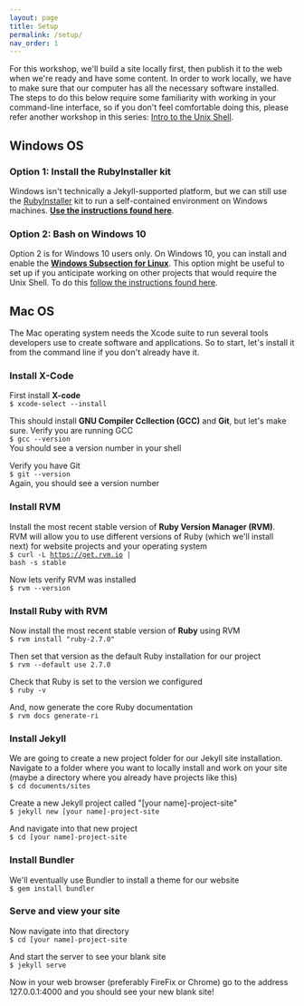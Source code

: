 ```yaml
---
layout: page
title: Setup
permalink: /setup/
nav_order: 1
---
```


For this workshop, we'll build a site locally first, then publish it to the web when we're ready and have some content. In order to work locally, we have to make sure that our computer has all the necessary software installed. The steps to do this below require some familiarity with working in your command-line interface, so if you don't feel comfortable doing this, please refer another workshop in this series: [Intro to the Unix Shell](https://ubc-library-rc.github.io/intro-shell/).

## Windows OS
### Option 1: Install the RubyInstaller kit
Windows isn't technically a Jekyll-supported platform, but we can still use the [RubyInstaller](https://rubyinstaller.org/) kit to run a self-contained environment on Windows machines. **[Use the instructions found here](https://jekyllrb.com/docs/installation/windows/#installation-via-rubyinstaller)**.

### Option 2: Bash on Windows 10   
Option 2 is for Windows 10 users only. On Windows 10, you can install and enable the **[Windows Subsection for Linux](https://docs.microsoft.com/en-us/windows/wsl/install-win10?redirectedfrom=MSDN)**. This option might be useful to set up if you anticipate working on other projects that would require the Unix Shell. To do this [follow the instructions found here](https://jekyllrb.com/docs/installation/windows/#installation-via-bash-on-windows-10).



## Mac OS
The Mac operating system needs the Xcode suite to run several tools developers use to create software and applications. So to start, let's install it from the command line if you don't already have it.

### Install X-Code

First install **X-code**        
<code>$ xcode-select --install</code>    

This should install **GNU Compiler Ccllection (GCC)** and **Git**, but let's make sure. Verify you are running GCC    
<code>$ gcc --version</code>    
You should see a version number in your shell    

Verify you have Git    
<code>$ git --version</code>     
Again, you should see a version number    

### Install RVM   
Install the most recent stable version of **Ruby Version Manager (RVM)**. RVM will allow you to use different versions of Ruby (which we'll install next) for website projects and your operating system     
<code>$ curl -L https://get.rvm.io | bash -s stable</code>

Now lets verify RVM was installed      
<code>$ rvm --version</code>    

### Install Ruby with RVM    

Now install the most recent stable version of **Ruby** using RVM      
<code>$ rvm install "ruby-2.7.0"</code>    

Then set that version as the default Ruby installation for our project    
<code>$ rvm --default use 2.7.0</code>    

Check that Ruby is set to the version we configured      
<code>$ ruby -v</code>     

And, now generate the core Ruby documentation        
<code>$ rvm docs generate-ri</code>    

### Install Jekyll
We are going to create a new project folder for our Jekyll site installation. Navigate to a folder where you want to locally install and work on your site (maybe a directory where you already have projects like this)     
<code>$ cd documents/sites</code>    

Create a new Jekyll project called "[your name]-project-site"    
<code>$ jekyll new [your name]-project-site</code>    

And navigate into that new project    
<code>$ cd [your name]-project-site</code>    

### Install Bundler
We'll eventually use Bundler to install a theme for our website       
<code>$ gem install bundler</code>    

### Serve and view your site
Now navigate into that directory         
<code>$ cd [your name]-project-site</code>    

And start the server to see your blank site    
<code>$ jekyll serve</code>    

Now in your web browser (preferably FireFix or Chrome) go to the address 127.0.0.1:4000 and you should see your new blank site!
